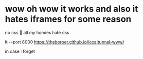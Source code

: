 # wow oh wow it works and also it hates iframes for some reason


no css 🙅 all my homies hate css

lt --port 8000
https://theboroer.github.io/localtunnel-www/

in case i forget
